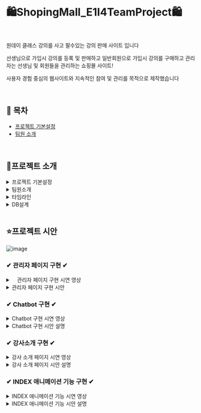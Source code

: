 
# 🛍ShopingMall_E1I4TeamProject🛍

<br>

원데이 클래스 강의를 사고 팔수있는 강의 판매 사이트 입니다  

선생님으로 가입시 강의를 등록 및 판매하고 
일반회원으로 가입시 강의를 구매하고 
관리자는 선생님 및 회원들을 관리하는 쇼핑몰 사이트!

사용자 경험 중심의 웹사이트와
지속적인 참여 및 관리를 목적으로 제작했습니다

<br>


## 📌 목차 

- [프로젝트 기본설정](#-시연-영상)
- [팀원 소개](#-팀원-소개)


<br>

## 🔎프로젝트 소개

<details>
<summary>프로젝트 기본설정</summary>
<li> 2024/04/11~2024/05/10  </li>
<li> 원데이 클래스 강의판매 사이트 </li>
<li> 팀장 1명, 팀원 4명 (총 5인) _팀원으로 참여 </li>
<li> 프로젝트명 : E1i4TeamProject </li>
<li> 프로그래밍 언어 : JAVA </li>
<li> 프레임워크 : Springboot 2.7.11 </li>
<li> 데이터베이스 : MySql8 </li>
<li> 개발툴 : IntelliJ </li>
<li> 템플릿 엔진 : Thymeleaf (HTML + css) </li>

</details>

<details>
<summary> 팀원소개</summary>

- 👱‍박**(팀장) : DB설계, 회원CRUD(개인정보), OAuth2, Security, 
- 👱‍이**(팀원) : 상품목록, 상품상세, 장바구니(시간표), 구매, 구매리스트 
- 👱‍심**(팀원) : 게시판 CRUD(커뮤니티, 공지사항, 수강후기), exception 
- 👱‍조**(팀원) : INDEX 페이지 CSS ,1:1 문의내역, 덧글
- 👩‍🦰손예은(팀원) : 관리자페이지, Chatbot, 강사소개 페이지, INDEX 애니메이션 기능

</details>

<details>
<summary> 타임라인</summary>
  
![image](https://github.com/1thsdpdms1/FirstProject_ShopingMall_Yeeun/assets/154856610/1f2aa490-1614-40bc-881b-c4dfe19611bc)

</details>

<details>
<summary> DB설계 </summary>
  
![image](https://github.com/1thsdpdms1/FirstProject_ShopingMall_Yeeun/assets/154856610/1f2aa490-1614-40bc-881b-c4dfe19611bc)

</details>
<br>

## ⭐프로젝트 시안
![image](https://github.com/1thsdpdms1/FirstProject_ShopingMall_Yeeun/assets/154856610/781bfb06-6b04-43fc-b049-08595f52e7a7)

### ✔ 관리자 페이지 구현 ✔
<details>
<summary>　관리자 페이지 구현 시연 영상</summary>

![관리자 페이지 시안영상](https://github.com/1thsdpdms1/FirstProject_ShopingMall_Yeeun/assets/154856610/e603ecf6-fcf9-4c7c-905c-581025a0a3d1)
  
</details>

<details>
<summary>관리자 페이지 구현 시안 </summary>

</details>

### ✔ Chatbot 구현 ✔
<details>
<summary>Chatbot 구현 시연 영상</summary>
![chatBot](https://github.com/1thsdpdms1/FirstProject_ShopingMall_Yeeun/assets/154856610/97b1952e-e28d-4b31-9215-7b600e8121bd)

</details>
<details>
<summary>Chatbot 구현 시안 설명</summary>
  ![image](https://github.com/1thsdpdms1/FirstProject_ShopingMall_Yeeun/assets/154856610/bfe05a9b-06fb-4f4e-aa0a-5131b68de1db)

첫번쨰로 Spring Security의 타임리프 태그 라이브러리를 사용하여
권한이 admin일때만 관리자페이지에 접속할수있도록 하였습니다 
두번쨰로는 pageable ,subject, search를 매개변수로 받아와서 subject가 null이 아닌경우 subject에 따라 
이름, 전화번호, 이메일로 검색이 가능하게 만들었으며
회원조회와 선생님조회를 구분하기위해서는 권한과 subject 조건 두개를 and연산자를 이용하여
 findByRoleAndNameContains 으로 회원이 member이면서 이름에 대해 검색가능하게 구현하였습니다
또한 테이블에 너무 긴 글이 들어간 경우엔 말줄임 기능을 넣어보았습니다
<br>
![image](https://github.com/1thsdpdms1/FirstProject_ShopingMall_Yeeun/assets/154856610/d0294769-b666-4aa5-a164-48422e7fca12)

상품페이지는 param으로 subject1 subject2 seach pageable를 매겨변수를 불러와
미술/체육/음악/요리 등 카테고리별로 선택후 수강명/수강내용을 검색할수있게 select를 두개 구성하였으며
검색하고 페이지네이션된 결과를 반환하도록 하였습니다
<br>
![image](https://github.com/1thsdpdms1/FirstProject_ShopingMall_Yeeun/assets/154856610/b1c0eaa2-8553-4131-aa76-37b7adc45270)

삭제는 다중선택삭제와 일반 삭제 가능하도록 했는데
다중선택삭제는 javascript에 selectedIds"라는 이름을 가진 input 요소 중에 체크된 것들을 모두 선택하고
가장 가까운 tr요소를 찾아 삭제하는 명령을 foreach함수를 써 반복하게 하여 선택삭제를 구현했으며
회원을 삭제하기 전에 사용자에게 확인 메시지를 표시하고, if else문으로 사용자의 응답에 따라 삭제를 진행하게 했습니다

</details>

### ✔ 강사소개 구현 ✔
<details>
<summary>강사 소개 페이지 시연 영상</summary>

![강사 소개](https://github.com/1thsdpdms1/FirstProject_ShopingMall_Yeeun/assets/154856610/82994cec-83e7-49eb-9329-b4cc5a03b7d4)


</details>
<details>
<summary>강사 소개 페이지 시안 설명</summary>

</details>

### ✔ INDEX 애니메이션 기능 구현 ✔
<details>
<summary>INDEX 애니메이션 기능 시연 영상</summary>

https://github.com/1thsdpdms1/FirstProject_ShopingMall_Yeeun/assets/154856610/ceed1a15-8386-4b9f-a65f-ee33ccff51f6

</details>
<details>
&nbsp;<summary>INDEX 애니메이션 기능 시안 설명</summary>

</details>



